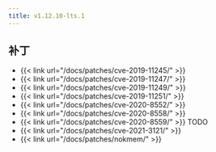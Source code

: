 ```yaml
---
title: v1.12.10-lts.1
---
```


## 补丁

- {{< link url="/docs/patches/cve-2019-11245/" >}}
- {{< link url="/docs/patches/cve-2019-11247/" >}}
- {{< link url="/docs/patches/cve-2019-11249/" >}}
- {{< link url="/docs/patches/cve-2019-11251/" >}}
- {{< link url="/docs/patches/cve-2020-8552/" >}}
- {{< link url="/docs/patches/cve-2020-8558/" >}}
- {{< link url="/docs/patches/cve-2020-8559/" >}} TODO
- {{< link url="/docs/patches/cve-2021-3121/" >}}
- {{< link url="/docs/patches/nokmem/" >}}
